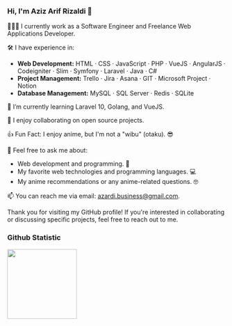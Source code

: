 ### Hi, I'm Aziz Arif Rizaldi 👋

👨🏻‍💻 I currently work as a Software Engineer and Freelance Web Applications Developer.

🛠️ I have experience in:

- **Web Development:** HTML · CSS · JavaScript · PHP · VueJS · AngularJS · Codeigniter · Slim · Symfony · Laravel · Java · C#
- **Project Management:** Trello · Jira · Asana · GIT · Microsoft Project · Notion
- **Database Management:** MySQL · SQL Server · Redis · SQLite

🌱 I’m currently learning Laravel 10, Golang, and VueJS.

👯 I enjoy collaborating on open source projects.

👍 Fun Fact: I enjoy anime, but I'm not a "wibu" (otaku). 😎

💬 Feel free to ask me about:
- Web development and programming. 🚀
- My favorite web technologies and programming languages. 💻
- My anime recommendations or any anime-related questions. 🤓

📫 You can reach me via email: [azardi.business@gmail.com](mailto:azardi.business@gmail.com).

Thank you for visiting my GitHub profile! If you're interested in collaborating or discussing specific projects, feel free to reach out to me.
  
### Github Statistic
<p align="left">
<a href="https://github.com/azizarizaldi">
  <img height="160px" src="https://github-readme-stats.vercel.app/api/top-langs/?username=azizarizaldi&layout=compact&theme=algolia"/>
</a>
</p>
